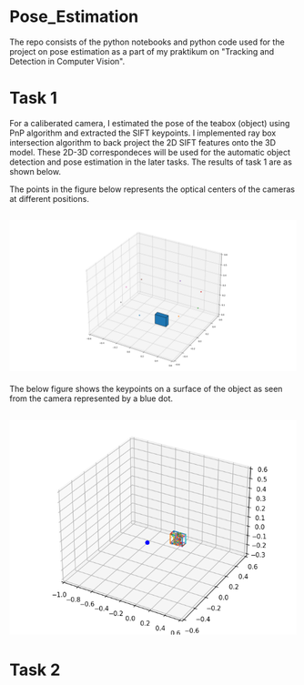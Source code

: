 # Pose_Estimation

The repo consists of the python notebooks and python code used for the project on pose estimation as a part of my praktikum on "Tracking and Detection in Computer Vision".

# Task 1
For a caliberated camera, I estimated the pose of the teabox (object) using PnP algorithm and extracted the SIFT keypoints. I implemented ray box intersection algorithm 
to back project the 2D SIFT features onto the 3D model. These 2D-3D correspondeces will be used for the automatic object detection and pose estimation in the later tasks.
The results of task 1 are as shown below.

The points in the figure below represents the optical centers of the cameras at different positions.
<h2 align = "center">
  <img src = "Results/Task_1a/task1a1.png">
 </h2>
 
 The below figure shows the keypoints on a surface of the object as seen from the camera represented by a blue dot.
 <h2 align = "center">
  <img src = "Results/Task_1b/DSC_9743.png">
 </h2>
 
 # Task 2
 

